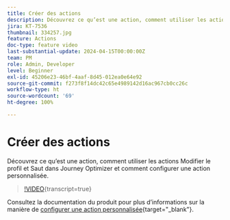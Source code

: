```yaml
---
title: Créer des actions
description: Découvrez ce qu’est une action, comment utiliser les actions Modifier le profil et Saut dans Journey Optimizer et comment configurer une action personnalisée.
jira: KT-7536
thumbnail: 334257.jpg
feature: Actions
doc-type: feature video
last-substantial-update: 2024-04-15T00:00:00Z
team: PM
role: Admin, Developer
level: Beginner
exl-id: 45206e23-46bf-4aaf-8d45-012ea0e64e92
source-git-commit: f273f8f14dc42c65e4989142d16ac967cb0cc26c
workflow-type: ht
source-wordcount: '69'
ht-degree: 100%

---
```


# Créer des actions

Découvrez ce qu’est une action, comment utiliser les actions Modifier le profil et Saut dans Journey Optimizer et comment configurer une action personnalisée.

>[!VIDEO](https://video.tv.adobe.com/v/3428396?quality=12&learn=on){transcript=true}

Consultez la documentation du produit pour plus d’informations sur la manière de [configurer une action personnalisée](https://experienceleague.adobe.com/fr/docs/journey-optimizer/using/configuration/configure-journeys/action-journeys/about-custom-action-configuration){target="_blank"}.
